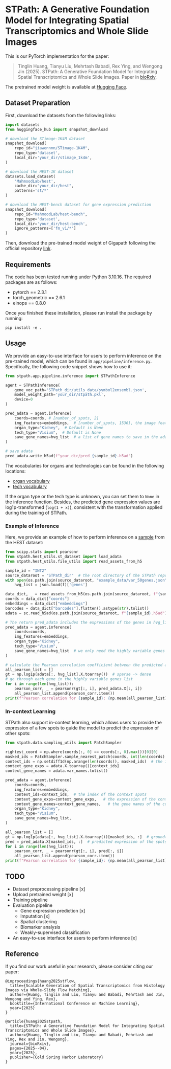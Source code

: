 # STPath: A Generative Foundation Model for Integrating Spatial Transcriptomics and Whole Slide Images

This is our PyTorch implementation for the paper:

> Tinglin Huang, Tianyu Liu, Mehrtash Babadi, Rex Ying, and Wengong Jin (2025). STPath: A Generative Foundation Model for Integrating Spatial Transcriptomics and Whole Slide Images. Paper in [bioRxiv](https://www.biorxiv.org/content/10.1101/2025.04.19.649665v2.abstract).

The pretrained model weight is available at [Hugging Face](https://huggingface.co/tlhuang/STPath).

## Dataset Preparation

First, download the datasets from the following links:

```python
import datasets
from huggingface_hub import snapshot_download

# download the STimage-1K4M dataset
snapshot_download(
    repo_id="jiawennnn/STimage-1K4M", 
    repo_type='dataset', 
    local_dir='your_dir/stimage_1k4m',
)

# download the HEST-1K dataset
datasets.load_dataset(
    'MahmoodLab/hest', 
    cache_dir="your_dir/hest",
    patterns='st/*'
)

# download the HEST-bench dataset for gene expression prediction
snapshot_download(
    repo_id="MahmoodLab/hest-bench", 
    repo_type='dataset', 
    local_dir='your_dir/hest-bench',
    ignore_patterns=['fm_v1/*']
)
```

Then, download the pre-trained model weight of Gigapath following the official repository [link](https://github.com/prov-gigapath/prov-gigapath).


## Requirements

The code has been tested running under Python 3.10.16. The required packages are as follows:
- pytorch == 2.3.1
- torch_geometric == 2.6.1
- einops == 0.8.0

Once you finished these installation, please run install the package by running:
```
pip install -e .
```

## Usage

We provide an easy-to-use interface for users to perform inference on the pre-trained model, which can be found in `app/pipeline/inference.py`. Specifically, the following code snippet shows how to use it:

```python
from stpath.app.pipeline.inference import STPathInference

agent = STPathInference(
    gene_voc_path='STPath_dir/utils_data/symbol2ensembl.json',
    model_weight_path='your_dir/stpath.pkl', 
    device=0
)

pred_adata = agent.inference(
    coords=coords, # [number_of_spots, 2]
    img_features=embeddings,  # [number_of_spots, 1536], the image features extracted using Gigapath 
    organ_type="Kidney",  # Default is None
    tech_type="Visium",  # Default is None
    save_gene_names=hvg_list  # a list of gene names to save in the adata, e.g., ['GATA3', 'UBLE2C', ...]. None will save all genes in the model.
)

# save adata
pred_adata.write_h5ad(f"your_dir/pred_{sample_id}.h5ad")
```

The vocabularies for organs and technologies can be found in the following locations:
* [organ vocabulary](https://github.com/Graph-and-Geometric-Learning/STPath/blob/main/stpath/utils/constants.py#L98)
* [tech vocabulary](https://github.com/Graph-and-Geometric-Learning/STPath/blob/main/stpath/utils/constants.py#L20) 

If the organ type or the tech type is unknown, you can set them to `None` in the inference function. Besides, the predicted gene expression values are log1p-transformed (`log(1 + x)`), consistent with the transformation applied during the training of STPath.


### Example of Inference

Here, we provide an example of how to perform inference on a [sample](https://github.com/Graph-and-Geometric-Learning/STPath/tree/main/example_data) from the HEST dataset:

```python
from scipy.stats import pearsonr
from stpath.hest_utils.st_dataset import load_adata
from stpath.hest_utils.file_utils import read_assets_from_h5

sample_id = "INT2"
source_dataroot = "STPath_dir"  # the root directory of the STPath repository
with open(os.path.join(source_dataroot, "example_data/var_50genes.json")) as f:
    hvg_list = json.load(f)['genes']

data_dict, _ = read_assets_from_h5(os.path.join(source_dataroot, f"{sample_id}.h5"))  # load the data from the h5 file
coords = data_dict["coords"]
embeddings = data_dict["embeddings"]
barcodes = data_dict["barcodes"].flatten().astype(str).tolist()
adata = sc.read_h5ad(os.path.join(source_dataroot, f"{sample_id}.h5ad"))[barcodes, :]

# The return pred_adata includes the expressions of the genes in hvg_list, which is a list of highly variable genes.
pred_adata = agent.inference(
    coords=coords, 
    img_features=embeddings, 
    organ_type="Kidney", 
    tech_type="Visium",
    save_gene_names=hvg_list  # we only need the highly variable genes for evaluation
)

# calculate the Pearson correlation coefficient between the predicted and ground truth gene expression
all_pearson_list = []
gt = np.log1p(adata[:, hvg_list].X.toarray())  # sparse -> dense
# go through each gene in the highly variable genes list
for i in range(len(hvg_list)):
    pearson_corr, _ = pearsonr(gt[:, i], pred_adata.X[:, i])
    all_pearson_list.append(pearson_corr.item())
print(f"Pearson correlation for {sample_id}: {np.mean(all_pearson_list)}")  # 0.1562
```

### In-context Learning

STPath also support in-context learning, which allows users to provide the expression of a few spots to guide the model to predict the expression of other spots:

```python
from stpath.data.sampling_utils import PatchSampler

rightest_coord = np.where(coords[:, 0] == coords[:, 0].max())[0][0]
masked_ids = PatchSampler.sample_nearest_patch(coords, int(len(coords) * 0.95), rightest_coord)  # predict the expression of the 95% spots
context_ids = np.setdiff1d(np.arange(len(coords)), masked_ids)  # the index not in masked_ids will be used as context
context_gene_exps = adata.X.toarray()[context_ids]
context_gene_names = adata.var_names.tolist()

pred_adata = agent.inference(
    coords=coords, 
    img_features=embeddings, 
    context_ids=context_ids,  # the index of the context spots
    context_gene_exps=context_gene_exps,   # the expression of the context spots
    context_gene_names=context_gene_names,   # the gene names of the context spots
    organ_type="Kidney", 
    tech_type="Visium", 
    save_gene_names=hvg_list,
)

all_pearson_list = []
gt = np.log1p(adata[:, hvg_list].X.toarray())[masked_ids, :]  # groundtruth expression of the spots in masked_ids
pred = pred_adata.X[masked_ids, :]  # predicted expression of the spots in masked_ids
for i in range(len(hvg_list)):
    pearson_corr, _ = pearsonr(gt[:, i], pred[:, i])
    all_pearson_list.append(pearson_corr.item())
print(f"Pearson correlation for {sample_id}: {np.mean(all_pearson_list)}")  # 0.2449
```

## TODO

* Dataset preprocessing pipeline [x]
* Upload pretrained weight [x]
* Training pipeline
* Evaluation pipeline
    * Gene expression prediction [x]
    * Imputation [x]
    * Spatial clustering
    * Biomarker analysis
    * Weakly-supervised classification
* An easy-to-use interface for users to perform inference [x]


## Reference

If you find our work useful in your research, please consider citing our paper:

```
@inproceedings{huang2025stflow,
  title={Scalable Generation of Spatial Transcriptomics from Histology Images via Whole-Slide Flow Matching},
  author={Huang, Tinglin and Liu, Tianyu and Babadi, Mehrtash and Jin, Wengong and Ying, Rex},
  booktitle={International Conference on Machine Learning},
  year={2025}
}

@article{huang2025stpath,
  title={STPath: A Generative Foundation Model for Integrating Spatial Transcriptomics and Whole Slide Images},
  author={Huang, Tinglin and Liu, Tianyu and Babadi, Mehrtash and Ying, Rex and Jin, Wengong},
  journal={bioRxiv},
  pages={2025--04},
  year={2025},
  publisher={Cold Spring Harbor Laboratory}
}
```